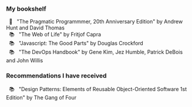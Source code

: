 <h3 align="left"> My bookshelf </h3>

&nbsp; 📖 &nbsp; "The Pragmatic Programmmer, 20th Anniversary Edition" by Andrew Hunt and David Thomas \
&nbsp; 📚 &nbsp; "The Web of Life" by Fritjof Capra \
&nbsp; 📚 &nbsp; "Javascript: The Good Parts" by Douglas Crockford \
&nbsp; 📚 &nbsp; "The DevOps Handbook" by Gene Kim, Jez Humble, Patrick DeBois and John Willis

<h3 align="left"> Recommendations I have received </h3>

&nbsp; 📚 &nbsp; "Design Patterns: Elements of Reusable Object-Oriented Software 1st Edition" by The Gang of Four
